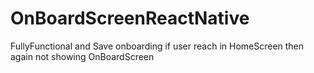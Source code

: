 # OnBoardScreenReactNative
FullyFunctional and Save onboarding if user reach in HomeScreen then again not showing OnBoardScreen
